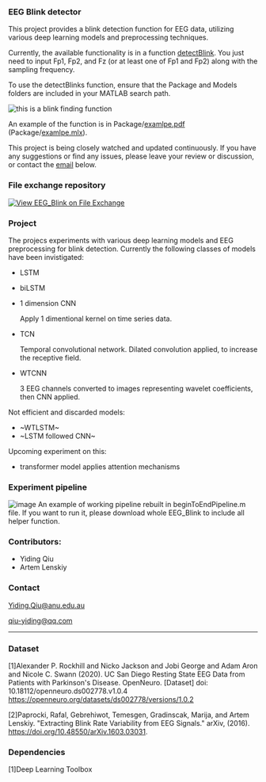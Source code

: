 ### EEG Blink detector
This project provides a blink detection function for EEG data, utilizing various deep learning models and preprocessing techniques. 

Currently, the available functionality is in a function [detectBlink](Package/example.pdf). You just need to input Fp1, Fp2, and Fz (or at least one of Fp1 and Fp2) along with the sampling frequency.

To use the detectBlinks function, ensure that the Package and Models folders are included in your MATLAB search path.


![this is a blink finding function](https://user-images.githubusercontent.com/70067693/233838531-fb55a615-9206-460e-a13d-1cd7e9d054cd.png)

An example of the function is in Package\/[examlpe.pdf](Package/example.pdf) (Package\/[examlpe.mlx](Package/example.mlx)). 

This project is being closely watched and updated continuously. If you have any suggestions or find any issues, please leave your review or discussion, or contact the [email](#contact_info) below.

### File exchange repository
[![View EEG_Blink on File Exchange](https://www.mathworks.com/matlabcentral/images/matlab-file-exchange.svg)](https://au.mathworks.com/matlabcentral/fileexchange/120873-eeg_blink)

### Project
The projecs experiments with various deep learning models and EEG preprocessing for blink detection.
Currently the following classes of models have been invistigated:
* LSTM 
* biLSTM
* 1 dimension CNN
    
    Apply 1 dimentional kernel on time series data.
    
* TCN 
    
    Temporal convolutional network. Dilated convolution applied, to increase the receptive field.
    
* WTCNN  
   
    3 EEG channels converted to images representing wavelet coefficients, then CNN applied.

Not efficient and discarded models:
* ~WTLSTM~
* ~LSTM followed CNN~

Upcoming experiment on this:
* transformer model applies attention mechanisms

### Experiment pipeline
![image](https://user-images.githubusercontent.com/70067693/236393337-0d293251-c68f-4c1c-aeff-a3ea1241f514.png)
An example of working pipeline rebuilt in beginToEndPipeline.m file. If you want to run it, please download whole EEG_Blink to include all helper function.



### Contributors:
* Yiding Qiu
* Artem Lenskiy


### Contact <a id="contact_info"></a>
Yiding.Qiu@anu.edu.au

qiu-yiding@qq.com

-----
### Dataset


[1]Alexander P. Rockhill and Nicko Jackson and Jobi George and Adam Aron and Nicole C. Swann (2020). UC San Diego Resting State EEG Data from Patients with Parkinson's Disease. OpenNeuro. [Dataset] doi: 10.18112/openneuro.ds002778.v1.0.4
https://openneuro.org/datasets/ds002778/versions/1.0.2

[2]Paprocki, Rafal, Gebrehiwot, Temesgen, Gradinscak, Marija, and Artem Lenskiy. "Extracting Blink Rate Variability from EEG Signals." arXiv, (2016). https://doi.org/10.48550/arXiv.1603.03031.


### Dependencies
[1]Deep Learning Toolbox
